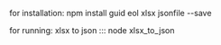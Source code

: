 for installation: npm install guid eol xlsx jsonfile --save

for running:
xlsx to json :::  node xlsx_to_json 